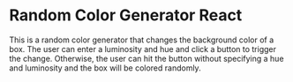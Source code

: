 # Random Color Generator React

This is a random color generator that changes the background color of a box. The user can enter a luminosity and hue and click a button to
trigger the change. Otherwise, the user can hit the button without specifying a hue and luminosity and the box will be colored randomly.
